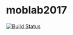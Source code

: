 # moblab2017

[![Build Status](https://travis-ci.org/mohitook/moblab2017.svg?branch=master)](https://travis-ci.org/mohitook/moblab2017)
